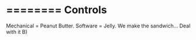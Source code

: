 ========
Controls
========

Mechanical = Peanut Butter.
Software = Jelly.
We make the sandwich... Deal with it B)
